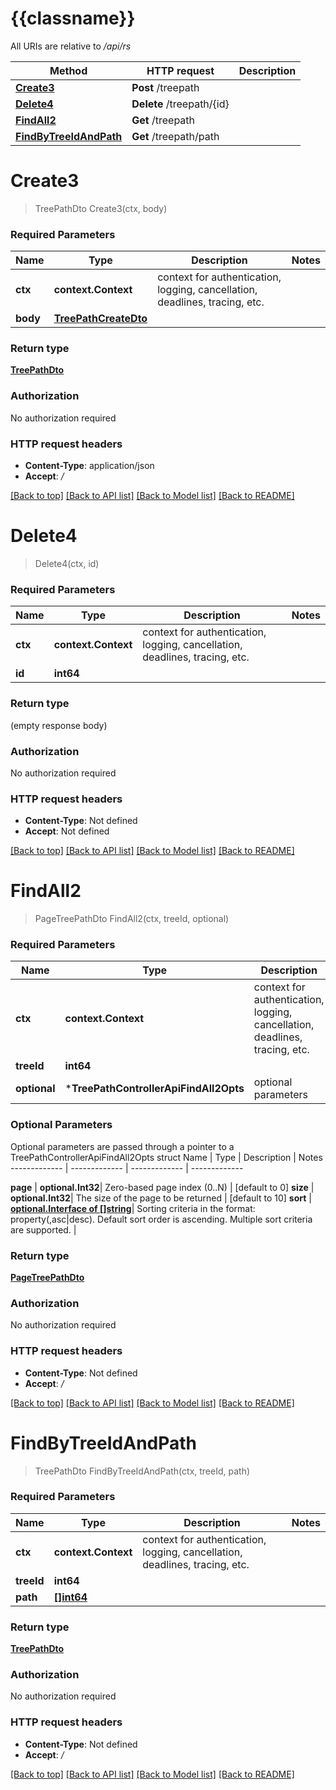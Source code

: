 # {{classname}}

All URIs are relative to */api/rs*

Method | HTTP request | Description
------------- | ------------- | -------------
[**Create3**](TreePathControllerApi.md#Create3) | **Post** /treepath | 
[**Delete4**](TreePathControllerApi.md#Delete4) | **Delete** /treepath/{id} | 
[**FindAll2**](TreePathControllerApi.md#FindAll2) | **Get** /treepath | 
[**FindByTreeIdAndPath**](TreePathControllerApi.md#FindByTreeIdAndPath) | **Get** /treepath/path | 

# **Create3**
> TreePathDto Create3(ctx, body)


### Required Parameters

Name | Type | Description  | Notes
------------- | ------------- | ------------- | -------------
 **ctx** | **context.Context** | context for authentication, logging, cancellation, deadlines, tracing, etc.
  **body** | [**TreePathCreateDto**](TreePathCreateDto.md)|  | 

### Return type

[**TreePathDto**](TreePathDto.md)

### Authorization

No authorization required

### HTTP request headers

 - **Content-Type**: application/json
 - **Accept**: */*

[[Back to top]](#) [[Back to API list]](../README.md#documentation-for-api-endpoints) [[Back to Model list]](../README.md#documentation-for-models) [[Back to README]](../README.md)

# **Delete4**
> Delete4(ctx, id)


### Required Parameters

Name | Type | Description  | Notes
------------- | ------------- | ------------- | -------------
 **ctx** | **context.Context** | context for authentication, logging, cancellation, deadlines, tracing, etc.
  **id** | **int64**|  | 

### Return type

 (empty response body)

### Authorization

No authorization required

### HTTP request headers

 - **Content-Type**: Not defined
 - **Accept**: Not defined

[[Back to top]](#) [[Back to API list]](../README.md#documentation-for-api-endpoints) [[Back to Model list]](../README.md#documentation-for-models) [[Back to README]](../README.md)

# **FindAll2**
> PageTreePathDto FindAll2(ctx, treeId, optional)


### Required Parameters

Name | Type | Description  | Notes
------------- | ------------- | ------------- | -------------
 **ctx** | **context.Context** | context for authentication, logging, cancellation, deadlines, tracing, etc.
  **treeId** | **int64**|  | 
 **optional** | ***TreePathControllerApiFindAll2Opts** | optional parameters | nil if no parameters

### Optional Parameters
Optional parameters are passed through a pointer to a TreePathControllerApiFindAll2Opts struct
Name | Type | Description  | Notes
------------- | ------------- | ------------- | -------------

 **page** | **optional.Int32**| Zero-based page index (0..N) | [default to 0]
 **size** | **optional.Int32**| The size of the page to be returned | [default to 10]
 **sort** | [**optional.Interface of []string**](string.md)| Sorting criteria in the format: property(,asc|desc). Default sort order is ascending. Multiple sort criteria are supported. | 

### Return type

[**PageTreePathDto**](PageTreePathDto.md)

### Authorization

No authorization required

### HTTP request headers

 - **Content-Type**: Not defined
 - **Accept**: */*

[[Back to top]](#) [[Back to API list]](../README.md#documentation-for-api-endpoints) [[Back to Model list]](../README.md#documentation-for-models) [[Back to README]](../README.md)

# **FindByTreeIdAndPath**
> TreePathDto FindByTreeIdAndPath(ctx, treeId, path)


### Required Parameters

Name | Type | Description  | Notes
------------- | ------------- | ------------- | -------------
 **ctx** | **context.Context** | context for authentication, logging, cancellation, deadlines, tracing, etc.
  **treeId** | **int64**|  | 
  **path** | [**[]int64**](int64.md)|  | 

### Return type

[**TreePathDto**](TreePathDto.md)

### Authorization

No authorization required

### HTTP request headers

 - **Content-Type**: Not defined
 - **Accept**: */*

[[Back to top]](#) [[Back to API list]](../README.md#documentation-for-api-endpoints) [[Back to Model list]](../README.md#documentation-for-models) [[Back to README]](../README.md)

